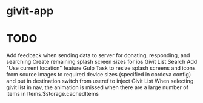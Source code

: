 givit-app
=========

TODO
====
Add feedback when sending data to server for donating, responding, and searching
Create remaining splash screen sizes for ios
Givit List Search
  Add "Use current location" feature
Gulp
  Task to resize splash screens and icons from source images to required device sizes (specified in cordova config) and put in destination
  switch from useref to inject
Givit List
  When selecting givit list in nav, the animation is missed when there are a large number of items in Items.$storage.cachedItems